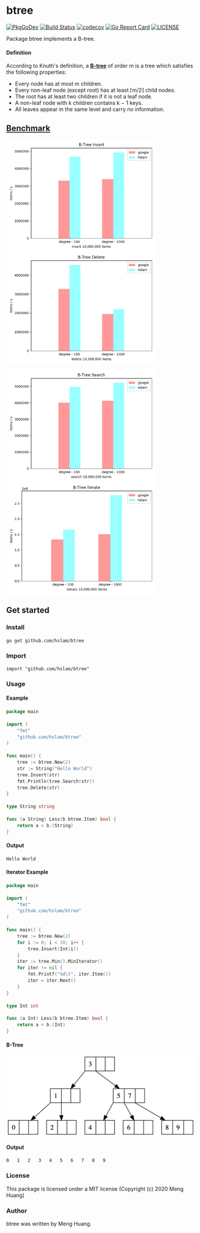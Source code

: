 # btree
[![PkgGoDev](https://pkg.go.dev/badge/github.com/hslam/btree)](https://pkg.go.dev/github.com/hslam/btree)
[![Build Status](https://github.com/hslam/btree/workflows/build/badge.svg)](https://github.com/hslam/btree/actions)
[![codecov](https://codecov.io/gh/hslam/btree/branch/master/graph/badge.svg)](https://codecov.io/gh/hslam/btree)
[![Go Report Card](https://goreportcard.com/badge/github.com/hslam/btree)](https://goreportcard.com/report/github.com/hslam/btree)
[![LICENSE](https://img.shields.io/github/license/hslam/btree.svg?style=flat-square)](https://github.com/hslam/btree/blob/master/LICENSE)

Package btree implements a B-tree.

#### Definition
According to Knuth's definition, a **[B-tree](https://en.wikipedia.org/wiki/B-tree "B-tree")** of order m is a tree which satisfies the following properties:
* Every node has at most m children.
* Every non-leaf node (except root) has at least ⌈m/2⌉ child nodes.
* The root has at least two children if it is not a leaf node.
* A non-leaf node with k children contains k − 1 keys.
* All leaves appear in the same level and carry no information.

## [Benchmark](http://github.com/hslam/btree-benchmark "btree-benchmark")

<img src="https://raw.githubusercontent.com/hslam/btree-benchmark/master/btree-insert.png" width = "400" height = "300" alt="insert" align=center><img src="https://raw.githubusercontent.com/hslam/btree-benchmark/master/btree-delete.png" width = "400" height = "300" alt="delete" align=center>

<img src="https://raw.githubusercontent.com/hslam/btree-benchmark/master/btree-search.png" width = "400" height = "300" alt="search" align=center><img src="https://raw.githubusercontent.com/hslam/btree-benchmark/master/btree-iterate.png" width = "400" height = "300" alt="iterate" align=center>


## Get started

### Install
```
go get github.com/hslam/btree
```
### Import
```
import "github.com/hslam/btree"
```
### Usage
#### Example
```go
package main

import (
	"fmt"
	"github.com/hslam/btree"
)

func main() {
	tree := btree.New(2)
	str := String("Hello World")
	tree.Insert(str)
	fmt.Println(tree.Search(str))
	tree.Delete(str)
}

type String string

func (a String) Less(b btree.Item) bool {
	return a < b.(String)
}
```

#### Output
```
Hello World
```

#### Iterator Example
```go
package main

import (
	"fmt"
	"github.com/hslam/btree"
)

func main() {
	tree := btree.New(2)
	for i := 0; i < 10; i++ {
		tree.Insert(Int(i))
	}
	iter := tree.Min().MinIterator()
	for iter != nil {
		fmt.Printf("%d\t", iter.Item())
		iter = iter.Next()
	}
}

type Int int

func (a Int) Less(b btree.Item) bool {
	return a < b.(Int)
}
```
#### B-Tree
<img src="https://raw.githubusercontent.com/hslam/btree/master/btree.png" alt="btree" align=center>

#### Output
```
0	1	2	3	4	5	6	7	8	9
```

### License
This package is licensed under a MIT license (Copyright (c) 2020 Meng Huang)

### Author
btree was written by Meng Huang.


